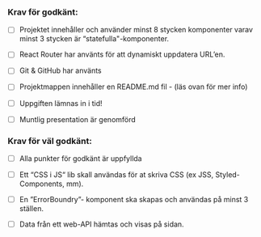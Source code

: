 ### Krav för godkänt:

- [ ] Projektet innehåller och använder minst 8 stycken komponenter varav minst 3 stycken är “statefulla"-komponenter.

- [ ] React Router har använts för att dynamiskt uppdatera URL’en.

- [ ] Git & GitHub har använts

- [ ] Projektmappen innehåller en README.md fil - (läs ovan för mer info)

- [ ] Uppgiften lämnas in i tid!

- [ ] Muntlig presentation är genomförd

### Krav för väl godkänt:

- [ ] Alla punkter för godkänt är uppfyllda

- [ ] Ett “CSS i JS“ lib skall användas för at skriva CSS (ex JSS, Styled-Components, mm).

- [ ] En ”ErrorBoundry”- komponent ska skapas och användas på minst 3 ställen.

- [ ] Data från ett web-API hämtas och visas på sidan.
